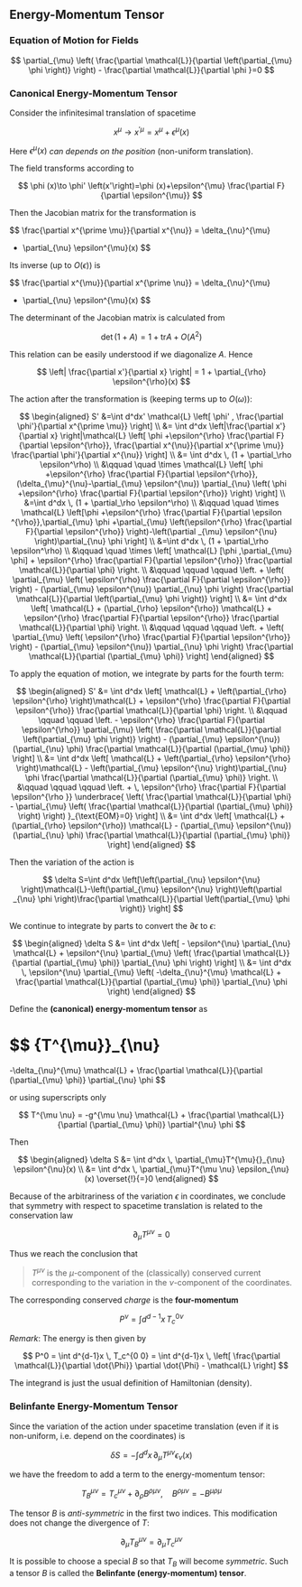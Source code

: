 ## Energy-Momentum Tensor

### Equation of Motion for Fields

$$
\partial_{\mu} \left(
    \frac{\partial \mathcal{L}}{\partial \left(\partial_{\mu} \phi \right)}
\right) - \frac{\partial \mathcal{L}}{\partial \phi
}=0
$$

### Canonical Energy-Momentum Tensor

Consider the infinitesimal translation of spacetime

$$
x^{\mu} \to x^{\prime \mu}=x^{\mu}+\epsilon^{\mu}(x)
$$

Here $\epsilon^{\mu}(x)$ *can depends on the position* (non-uniform translation). 

The field transforms according to

$$
\phi (x)\to \phi' \left(x'\right)=\phi (x)+\epsilon^{\mu} \frac{\partial F}{\partial \epsilon^{\mu}}
$$

Then the Jacobian matrix for the transformation is

$$
\frac{\partial x^{\prime \mu}}{\partial x^{\nu}}
= \delta_{\nu}^{\mu}
+ \partial_{\nu} \epsilon^{\mu}(x)
$$

Its inverse (up to $O(\epsilon)$) is

$$
\frac{\partial x^{\mu}}{\partial x^{\prime \nu}}
= \delta_{\nu}^{\mu}
- \partial_{\nu} \epsilon^{\mu}(x)
$$

The determinant of the Jacobian matrix is calculated from

$$
\det (1+A)=1+\text{tr} A+O\left(A^2\right)
$$

This relation can be easily understood if we diagonalize $A$. Hence

$$
\left| \frac{\partial x'}{\partial x} \right|
= 1 + \partial_{\rho} \epsilon^{\rho}(x)
$$

The action after the transformation is (keeping terms up to $O(\omega)$):

$$
\begin{aligned}
    S'
    &=\int d^dx'
    \mathcal{L} \left[
        \phi' ,
        \frac{\partial \phi'}{\partial x^{\prime \mu}} 
    \right]
    \\
    &= \int d^dx 
    \left|\frac{\partial x'}{\partial x} \right|\mathcal{L} \left[
        \phi
        +\epsilon^{\rho} \frac{\partial F}{\partial \epsilon^{\rho}}, 
        \frac{\partial x^{\nu}}{\partial x^{\prime \mu}}
        \frac{\partial \phi'}{\partial x^{\nu}}
    \right]
    \\
    &= \int d^dx \, (1 + \partial_\rho \epsilon^\rho) 
    \\ &\qquad \quad \times
    \mathcal{L} \left[
        \phi +\epsilon^{\rho} \frac{\partial F}{\partial \epsilon^{\rho}},
        (\delta_{\mu}^{\nu}-\partial_{\mu} \epsilon^{\nu})
        \partial_{\nu} \left(
            \phi +\epsilon^{\rho} \frac{\partial F}{\partial \epsilon^{\rho}} 
        \right)
    \right]
    \\
    &=\int d^dx \, (1 + \partial_\rho \epsilon^\rho) 
    \\ &\qquad \quad \times
    \mathcal{L} \left[\phi +\epsilon^{\rho} \frac{\partial F}{\partial \epsilon
    ^{\rho}},\partial_{\mu} \phi +\partial_{\mu} \left(\epsilon^{\rho} \frac{\partial F}{\partial \epsilon^{\rho}} \right)-\left(\partial
    _{\mu} \epsilon^{\nu} \right)\partial_{\nu} \phi \right]
    \\
    &=\int d^dx \, (1 + \partial_\rho \epsilon^\rho) 
    \\ &\qquad \quad \times
    \left[
        \mathcal{L} [\phi ,\partial_{\mu} \phi]
        +
        \epsilon^{\rho}
        \frac{\partial F}{\partial \epsilon^{\rho}}
        \frac{\partial \mathcal{L}}{\partial \phi}
    \right.
    \\ &\qquad \qquad \qquad
    \left.
        +
        \left(
            \partial_{\mu} \left(
            \epsilon^{\rho}
            \frac{\partial F}{\partial \epsilon^{\rho}} \right)
            -
            (\partial_{\mu} \epsilon^{\nu})
            \partial_{\nu} \phi 
        \right)
        \frac{\partial \mathcal{L}}{\partial \left(\partial_{\mu} \phi \right)}
    \right]
    \\
    &= \int d^dx 
    \left[
        \mathcal{L}
        +
        (\partial_{\rho} \epsilon^{\rho}) \mathcal{L}
        +
        \epsilon^{\rho}
        \frac{\partial F}{\partial \epsilon^{\rho}}
        \frac{\partial \mathcal{L}}{\partial \phi}
    \right.
    \\ &\qquad \qquad \qquad
    \left.
        +
        \left(
            \partial_{\mu}
            \left(
                \epsilon^{\rho} \frac{\partial F}{\partial \epsilon^{\rho}}
            \right)
            -
            (\partial_{\mu} \epsilon^{\nu})
            \partial_{\nu} \phi 
        \right)
        \frac{\partial \mathcal{L}}{\partial (\partial_{\mu} \phi)}
    \right]
\end{aligned}
$$

To apply the equation of motion, we integrate by parts for the fourth term:

$$
\begin{aligned}
    S' 
    &= \int d^dx 
    \left[
        \mathcal{L}
        +
        \left(\partial_{\rho} \epsilon^{\rho} \right)\mathcal{L}
        +
        \epsilon^{\rho}
        \frac{\partial F}{\partial \epsilon^{\rho}}
        \frac{\partial \mathcal{L}}{\partial \phi}
    \right.
    \\ &\qquad \qquad \qquad
    \left.
        -
        \epsilon^{\rho}
        \frac{\partial F}{\partial \epsilon^{\rho}} \partial_{\mu} 
        \left(
            \frac{\partial
            \mathcal{L}}{\partial \left(\partial_{\mu} \phi \right)}
        \right)
        -
        (\partial_{\mu} \epsilon^{\nu})
        (\partial_{\nu} \phi)
        \frac{\partial \mathcal{L}}{\partial (\partial_{\mu} \phi)}
    \right]
    \\
    &= \int d^dx 
    \left[
        \mathcal{L}
        +
        \left(\partial_{\rho} \epsilon^{\rho} \right)\mathcal{L}
        -
        \left(\partial_{\mu} \epsilon^{\nu} \right)\partial_{\nu} \phi 
        \frac{\partial \mathcal{L}}{\partial (\partial_{\mu} \phi)}
    \right.
    \\ &\qquad \qquad \qquad
    \left.
        + \,
        \epsilon^{\rho}
        \frac{\partial F}{\partial \epsilon^{\rho
        }}
        \underbrace{
            \left(
                \frac{\partial \mathcal{L}}{\partial \phi}
                -
                \partial_{\mu} \left(
                    \frac{\partial \mathcal{L}}{\partial (\partial_{\mu} \phi)}
                \right)
            \right)
        }_{\text{EOM}=0} \right]
    \\
    &= \int d^dx 
    \left[
        \mathcal{L}
        +
        (\partial_{\rho} \epsilon^{\rho}) \mathcal{L}
        -
        (\partial_{\mu} \epsilon^{\nu})
        (\partial_{\nu} \phi)
        \frac{\partial \mathcal{L}}{\partial (\partial_{\mu} \phi)}
    \right]
\end{aligned}
$$

Then the variation of the action is

$$
\delta S=\int d^dx \left[\left(\partial_{\nu} \epsilon^{\nu} \right)\mathcal{L}-\left(\partial_{\mu} \epsilon^{\nu} \right)\left(\partial
_{\nu} \phi \right)\frac{\partial \mathcal{L}}{\partial \left(\partial_{\mu} \phi \right)} \right]
$$

We continue to integrate by parts to convert the $\partial \epsilon$ to $\epsilon$:

$$
\begin{aligned}
    \delta S
    &= \int d^dx \left[
        - \epsilon^{\nu} \partial_{\nu} \mathcal{L}
        +
        \epsilon^{\nu} \partial_{\mu} \left(
            \frac{\partial \mathcal{L}}
            {\partial (\partial_{\mu} \phi)}
            \partial_{\nu} \phi 
        \right)
    \right]
    \\
    &= \int d^dx \,
    \epsilon^{\nu} 
    \partial_{\mu} \left(
        -\delta_{\nu}^{\mu} \mathcal{L}
        +
        \frac{\partial \mathcal{L}}{\partial (\partial_{\mu} \phi)}
        \partial_{\nu} \phi 
    \right)
\end{aligned}
$$

Define the **(canonical) energy-momentum tensor** as

$$
{T^{\mu}}_{\nu}
=
-\delta_{\nu}^{\mu} \mathcal{L}
+
\frac{\partial \mathcal{L}}{\partial (\partial_{\mu} \phi)}
\partial_{\nu} \phi
$$

or using superscripts only

$$
T^{\mu  \nu}
= -g^{\mu \nu} \mathcal{L}
+
\frac{\partial \mathcal{L}}{\partial (\partial_{\mu} \phi)}
\partial^{\nu} \phi
$$

Then

$$
\begin{aligned}
    \delta S
    &= \int d^dx \, 
    \partial_{\mu}T^{\mu}{}_{\nu} \epsilon^{\nu}(x)
    \\
    &= \int d^dx \,
    \partial_{\mu}T^{\mu  \nu} \epsilon_{\nu}(x)
    \overset{!}{=}0
\end{aligned}
$$

Because of the arbitrariness of the variation $\epsilon$ in coordinates, we conclude that symmetry with respect to spacetime translation is related to the conservation law

$$
\partial_{\mu}T^{\mu \nu}=0
$$

Thus we reach the conclusion that

> $T^{\mu \nu}$ is the $\mu$-component of the (classically) conserved current corresponding to the variation in the $\nu$-component of the coordinates.

The corresponding conserved *charge* is the **four-momentum**

$$
P^\nu = \int d^{d-1}x \, T_c^{0 \nu}
$$

*Remark*: The energy is then given by

$$
P^0 = \int d^{d-1}x \, T_c^{0 0}
= \int d^{d-1}x \, \left[
    \frac{\partial \mathcal{L}}{\partial \dot{\Phi}} 
    \partial \dot{\Phi}
    - \mathcal{L}
\right]
$$

The integrand is just the usual definition of Hamiltonian (density). 

### Belinfante Energy-Momentum Tensor

Since the variation of the action under spacetime translation (even if it is non-uniform, i.e. depend on the coordinates) is

$$
\delta S = -\int d^d x \, \partial_\mu T^{\mu \nu} \epsilon_\nu(x)
$$

we have the freedom to add a term to the energy-momentum tensor:

$$
T_B^{\mu \nu} = T_c^{\mu \nu} + \partial_\rho B^{\rho \mu \nu}, \quad
B^{\rho \mu \nu} = -B^{\mu \rho \mu}
$$

The tensor $B$ is *anti-symmetric* in the first two indices. This modification does not change the divergence of $T$:

$$
\partial_\mu T_B^{\mu \nu} = \partial_\mu T_c^{\mu \nu}
$$

It is possible to choose a special $B$ so that $T_B$ will become *symmetric*. Such a tensor $B$ is called the **Belinfante (energy-momentum) tensor**. 

